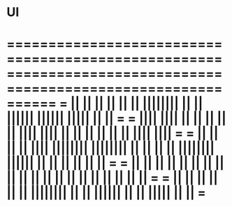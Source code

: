 # UI 
==============================================================================================================
=        ||        || ||   ||  ||    || |||||||| ||        || ||||||   ||||||      |||||    ||        ||     =
=        ||||    |||| ||  ||   ||    || ||       ||||    |||| ||    || ||   ||   ||     ||  ||||    ||||     =
=        || ||  || || ||||     |||||||| |||||||| || ||  || || |||||||| ||||||   ||       || || ||  || ||     =
=        ||   ||   || ||  ||   ||    || ||       ||   ||   || ||    || ||   ||   ||     ||  ||   ||   ||     =
=        ||        || ||    || ||    || |||||||| ||        || ||||||   ||    ||    |||||    ||        ||     =
==============================================================================================================        
